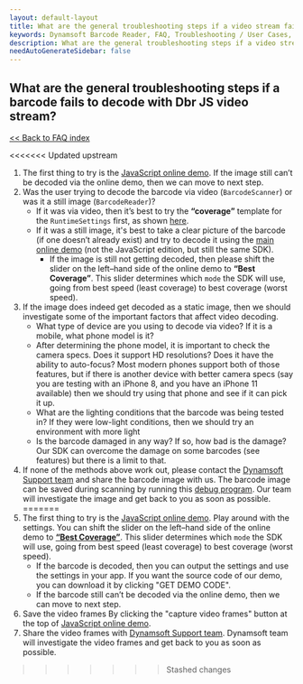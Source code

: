 ```yaml
---
layout: default-layout
title: What are the general troubleshooting steps if a video stream fails to decode with Dbr JS?
keywords: Dynamsoft Barcode Reader, FAQ, Troubleshooting / User Cases, general troubleshooting, decode fails
description: What are the general troubleshooting steps if a video stream fails to decode with Dbr JS?
needAutoGenerateSidebar: false
---
```


## What are the general troubleshooting steps if a barcode fails to decode with Dbr JS video stream?

[<< Back to FAQ index](index.md)

<<<<<<< Updated upstream
1. The first thing to try is the [JavaScript online demo](https://demo.dynamsoft.com/barcode-reader-js/). If the image still can’t be decoded via the online demo, then we can move to next step.
2. Was the user trying to decode the barcode via video (`BarcodeScanner`) or was it a still image (`BarcodeReader`)?
   - If it was via video, then it’s best to try the **“coverage”** template for the `RuntimeSettings` first, as shown [here](https://www.dynamsoft.com/barcode-reader/programming/javascript/api-reference/BarcodeReader.html?ver=latest#updateruntimesettings).
   - If it was a still image, it's best to take a clear picture of the barcode (if one doesn’t already exist) and try to decode it using the [main online demo](https://demo.dynamsoft.com/barcode-reader/) (not the JavaScript edition, but still the same SDK).
      * If the image is still not getting decoded, then please shift the slider on the left–hand side of the online demo to **“Best Coverage”**. This slider determines which `mode` the SDK will use, going from best speed (least coverage) to best coverage (worst speed).
3. If the image does indeed get decoded as a static image, then we should investigate some of the important factors that affect video decoding.
   - What type of device are you using to decode via video? If it is a mobile, what phone model is it?
   - After determining the phone model, it is important to check the camera specs. Does it support HD resolutions? Does it have the ability to auto-focus? Most modern phones support both of those features, but if there is another device with better camera specs (say you are testing with an iPhone 8, and you have an iPhone 11 available) then we should try using that phone and see if it can pick it up.
   - What are the lighting conditions that the barcode was being tested in? If they were low-light conditions, then we should try an environment with more light
   - Is the barcode damaged in any way? If so, how bad is the damage? Our SDK can overcome the damage on some barcodes (see features) but there is a limit to that.
4. If none of the methods above work out, please contact the [Dynamsoft Support team](https://www.dynamsoft.com/company/contact/) and share the barcode image with us. The barcode image can be saved during scanning by running this [debug program](https://github.com/Dynamsoft/barcode-reader-javascript-samples/tree/main/5.others/debug). Our team will investigate the image and get back to you as soon as possible.
=======
1. The first thing to try is the [JavaScript online demo](https://demo.dynamsoft.com/barcode-reader-js/). Play around with the settings. You can shift the slider on the left–hand side of the online demo to [**“Best Coverage”**](https://www.dynamsoft.com/barcode-reader/programming/javascript/api-reference/BarcodeReader.html?ver=latest#updateruntimesettings). This slider determines which `mode` the SDK will use, going from best speed (least coverage) to best coverage (worst speed). 
   - If the barcode is decoded, then you can output the settings and use the settings in your app. If you want the source code of our demo, you can download it by clicking "GET DEMO CODE".
   - If the barcode still can’t be decoded via the online demo, then we can move to next step.
2. Save the video frames By clicking the "capture video frames" button at the top of [JavaScript online demo](https://demo.dynamsoft.com/barcode-reader-js/). 
3. Share the video frames with [Dynamsoft Support team](https://www.dynamsoft.com/company/contact/). Dynamsoft team will investigate the video frames and get back to you as soon as possible.
>>>>>>> Stashed changes
